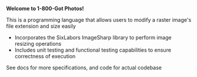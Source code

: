 <b>Welcome to 1-800-Got Photos!</b>

This is a programming language that allows users to modify a raster image's file extension and size easily
- Incorporates the SixLabors ImageSharp library to perform image resizing operations
- Includes unit testing and functional testing capabilities to ensure correctness of execution

See docs for more specifications, and code for actual codebase
